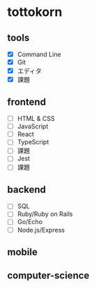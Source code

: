 # tottokorn

## tools

- [x] Command Line
- [x] Git
- [x] エディタ
- [x] 課題

## frontend

- [ ] HTML & CSS
- [ ] JavaScript
- [ ] React
- [ ] TypeScript
- [ ] 課題
- [ ] Jest
- [ ] 課題

## backend

- [ ] SQL
- [ ] Ruby/Ruby on Rails
- [ ] Go/Echo
- [ ] Node.js/Express

## mobile

## computer-science
